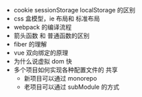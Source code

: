 - cookie sessionStorage localStorage 的区别
- css 盒模型，ie 布局和 标准布局
- webpack 的编译流程
- 箭头函数 和 普通函数的区别
- fiber 的理解
- vue 双向绑定的原理
- 为什么说虚拟 dom 快
- 多个项目如何实现各种配置文件的 共享
  - 新项目可以通过 monorepo
  - 老项目可以通过 subModule 的方式
